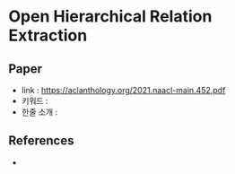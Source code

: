 # Open Hierarchical Relation Extraction

## Paper

- link : https://aclanthology.org/2021.naacl-main.452.pdf
- 키워드 : 
- 한줄 소개 : 

## References

- 
